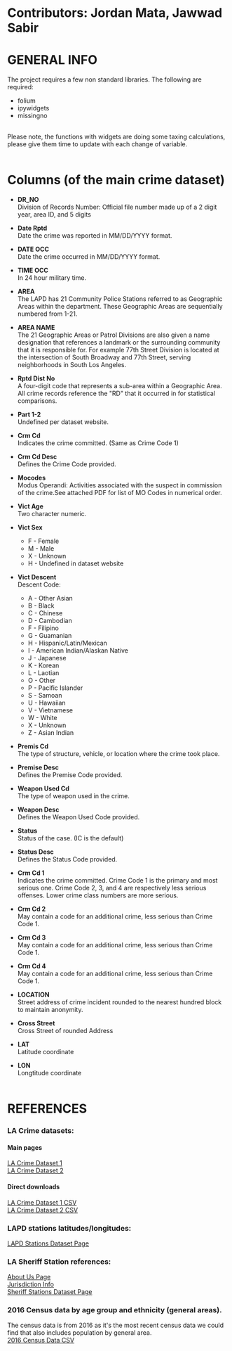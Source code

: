 # Contributors: Jordan Mata, Jawwad Sabir

# GENERAL INFO
The project requires a few non standard libraries. The following are required:
+ folium
+ ipywidgets
+ missingno
<br><br>

Please note, the functions with widgets are doing some taxing calculations, please give them time to update with each change of variable.
<br><br>


# Columns (of the main crime dataset)

+ **DR_NO**<br>
Division of Records Number: Official file number made up of a 2 digit year, area ID, and 5 digits

+ **Date Rptd**<br>
Date the crime was reported in MM/DD/YYYY format.

+ **DATE OCC**<br>
Date the crime occurred in MM/DD/YYYY format.

+ **TIME OCC**<br>
In 24 hour military time.

+ **AREA**<br>
The LAPD has 21 Community Police Stations referred to as Geographic Areas within the department. These Geographic Areas are sequentially numbered from 1-21.

+ **AREA NAME**<br>
The 21 Geographic Areas or Patrol Divisions are also given a name designation that references a landmark or the surrounding community that it is responsible for. For example 77th Street Division is located at the intersection of South Broadway and 77th Street, serving neighborhoods in South Los Angeles.

+ **Rptd Dist No**<br>
A four-digit code that represents a sub-area within a Geographic Area. All crime records reference the "RD" that it occurred in for statistical comparisons.

+ **Part 1-2**<br>
Undefined per dataset website.

+ **Crm Cd**<br>
Indicates the crime committed. (Same as Crime Code 1)

+ **Crm Cd Desc**<br>
Defines the Crime Code provided.

+ **Mocodes**<br>
Modus Operandi: Activities associated with the suspect in commission of the crime.See attached PDF for list of MO Codes in numerical order.

+ **Vict Age**<br>
Two character numeric.

+ **Vict Sex**<br>
    + F - Female
    + M - Male
    + X - Unknown
    + H - Undefined in dataset website

+ **Vict Descent**<br>
Descent Code: 
    + A - Other Asian 
    + B - Black 
    + C - Chinese
    + D - Cambodian
    + F - Filipino
    + G - Guamanian
    + H - Hispanic/Latin/Mexican
    + I - American Indian/Alaskan Native
    + J - Japanese
    + K - Korean
    + L - Laotian
    + O - Other
    + P - Pacific Islander
    + S - Samoan
    + U - Hawaiian
    + V - Vietnamese
    + W - White
    + X - Unknown
    + Z - Asian Indian

+ **Premis Cd**<br>
The type of structure, vehicle, or location where the crime took place.

+ **Premise Desc**<br>
Defines the Premise Code provided.

+ **Weapon Used Cd**<br>
The type of weapon used in the crime.

+ **Weapon Desc**<br>
Defines the Weapon Used Code provided.

+ **Status**<br>
Status of the case. (IC is the default)

+ **Status Desc**<br>
Defines the Status Code provided.

+ **Crm Cd 1**<br>
Indicates the crime committed. Crime Code 1 is the primary and most serious one. Crime Code 2, 3, and 4 are respectively less serious offenses. Lower crime class numbers are more serious.

+ **Crm Cd 2**<br>
May contain a code for an additional crime, less serious than Crime Code 1.

+ **Crm Cd 3**<br>
May contain a code for an additional crime, less serious than Crime Code 1.

+ **Crm Cd 4**<br>
May contain a code for an additional crime, less serious than Crime Code 1.

+ **LOCATION**<br>
Street address of crime incident rounded to the nearest hundred block to maintain anonymity.

+ **Cross Street**<br>
Cross Street of rounded Address

+ **LAT**<br>
Latitude coordinate

+ **LON**<br>
Longtitude coordinate
<br><br>

# REFERENCES

### LA Crime datasets:
#### Main pages
[LA Crime Dataset 1](https://data.lacity.org/Public-Safety/Crime-Data-from-2010-to-2019/63jg-8b9z)<br>
[LA Crime Dataset 2](https://data.lacity.org/Public-Safety/Crime-Data-from-2020-to-Present/2nrs-mtv8)
#### Direct downloads
[LA Crime Dataset 1 CSV](https://data.lacity.org/api/views/2nrs-mtv8/rows.csv)<br>
[LA Crime Dataset 2 CSV](https://data.lacity.org/api/views/63jg-8b9z/rows.csv)

### LAPD stations latitudes/longitudes:<br>
[LAPD Stations Dataset Page](https://geohub.lacity.org/datasets/1dd3271db7bd44f28285041058ac4612_0/data?geometry=-119.196%2C33.816%2C-117.614%2C34.214)

### LA Sheriff Station references:
[About Us Page](https://www.lasd.org/about_us.html)<br>
[Jurisdiction Info](http://shq.lasdnews.net/content/uoa/EPC/LASD_Jurisdiction.pdf)<br>
[Sheriff Stations Dataset Page](https://geohub.lacity.org/datasets/lacounty::sheriff-and-police-stations/data?geometry=-160.268%2C22.722%2C-59.018%2C47.492)

### 2016 Census data by age group and ethnicity (general areas).
The census data is from 2016 as it's the most recent census data we could find that also includes population by general area.<br>
[2016 Census Data CSV](https://data.lacounty.gov/resource/ai64-dnh8.csv)